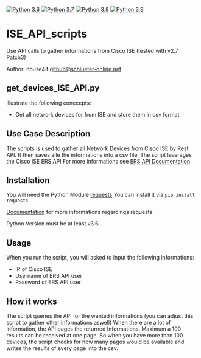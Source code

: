 [![Python 3.6](https://img.shields.io/badge/python-3.6-blue.svg)](https://www.python.org/downloads/release/python-360/)
[![Python 3.7](https://img.shields.io/badge/python-3.7-blue.svg)](https://www.python.org/downloads/release/python-370/)
[![Python 3.8](https://img.shields.io/badge/python-3.8-blue.svg)](https://www.python.org/downloads/release/python-380/)
[![Python 3.9](https://img.shields.io/badge/python-3.9-blue.svg)](https://www.python.org/downloads/release/python-390/)

# ISE_API_scripts
Use API calls to gather informations from Cisco ISE (tested with v2.7 Patch3)

Author: nouse4it <github@schlueter-online.net>


## get_devices_ISE_API.py

Illustrate the following conecepts:
- Get all network devices for from ISE and store them in csv format

## Use Case Description

The scripts is used to gather all Network Devices from Cisco ISE by Rest API.
It then saves alle the informations into a csv file.
The script leverages the Cisco ISE ERS API
For more informations see [ERS API Documentation](https://community.cisco.com/t5/security-documents/ise-ers-api-examples/ta-p/3622623#toc-hId--721274487)

## Installation
You will need the Python Module [requests](https://pypi.org/project/requests/)
You can install it via `pip install requests`

[Documentation](https://requests.readthedocs.io/en/master/) for more informations regardings requests.

Python Version must be at least v3.6

## Usage
When you run the script, you will asked to input the following informations:
* IP of Cisco ISE
* Username of ERS API user
* Password of ERS API user

## How it works
The script queries the API for the wanted informations (you can adjust this script to gather other informations aswell)
When there are a lot of information, the API pages the returned Informations.
Maximum a 100 results can be received at one page.
So when you have more than 100 devices, the script checks for how many pages would be available and writes the results of every page into the csv.
